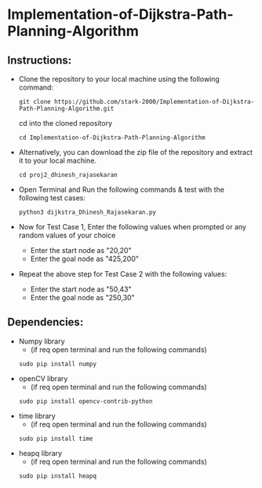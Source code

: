 # Implementation-of-Dijkstra-Path-Planning-Algorithm

## Instructions:
- Clone the repository to your local machine using the following command:
    ``` 
    git clone https://github.com/stark-2000/Implementation-of-Dijkstra-Path-Planning-Algorithm.git
    ```
    cd into the cloned repository
    ```
    cd Implementation-of-Dijkstra-Path-Planning-Algorithm
    ```

- Alternatively, you can download the zip file of the repository and extract it to your local machine.
    ```
    cd proj2_dhinesh_rajasekaran
    ```

- Open Terminal and Run the following commands & test with the following test cases:
    ```
    python3 dijkstra_Dhinesh_Rajasekaran.py
    ```
- Now for Test Case 1, Enter the following values when prompted or any random values of your choice
    - Enter the start node as "20,20"
    - Enter the goal node as "425,200"

- Repeat the above step for Test Case 2 with the following values:
    - Enter the start node as "50,43"
    - Enter the goal node as "250,30"


## Dependencies:
 - Numpy library
    - (if req open terminal and run the following commands)
    ```
    sudo pip install numpy
    ```
- openCV library
    - (if req open terminal and run the following commands)
    ```
    sudo pip install opencv-contrib-python
    ```
- time library
    - (if req open terminal and run the following commands)
    ```
    sudo pip install time
    ```
- heapq library
    - (if req open terminal and run the following commands)
    ```
    sudo pip install heapq
    ```